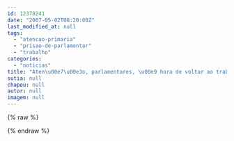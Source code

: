 ```yaml
---
id: 12378241
date: "2007-05-02T08:20:00Z"
last_modified_at: null
tags:
  - "atencao-primaria"
  - "prisao-de-parlamentar"
  - "trabalho"
categories:
  - "noticias"
title: "Aten\u00e7\u00e3o, parlamentares, \u00e9 hora de voltar ao trabalho..."
sutia: null
chapeu: null
autor: null
imagem: null
---
```

{% raw %}
<p> </p>
{% endraw %}